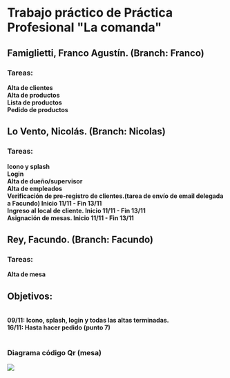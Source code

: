<h1>Trabajo práctico de Práctica Profesional "La comanda"</h1>

<h2>Famiglietti, Franco Agustín. (Branch: Franco)</h2>

<h3>Tareas:</h3>

<b>Alta de clientes<br>
Alta de productos<br>
Lista de productos<br>
Pedido de productos</b>



<h2>Lo Vento, Nicolás. (Branch: Nicolas)</h2>

<h3>Tareas:</h3>

<b>Icono y splash<br>
Login<br>
Alta de dueño/supervisor<br>
Alta de empleados<br>
Verificación de pre-registro de clientes.(tarea de envío de email delegada a Facundo) Inicio 11/11 - Fin 13/11<br>
Ingreso al local de cliente. Inicio 11/11 - Fin 13/11<br>
Asignación de mesas. Inicio 11/11 - Fin 13/11<br></b>



<h2>Rey, Facundo. (Branch: Facundo)</h2>

<h3>Tareas:</h3>

<b>Alta de mesa</b>




<h2>Objetivos:</h2><br> 
<b>09/11: Icono, splash, login y todas las altas terminadas.<br>
16/11: Hasta hacer pedido (punto 7)</b>


<br>
<br>
<h3>Diagrama código Qr (mesa)</h3>
<img src="https://github.com/maxineiner/2019_TP_PPS_Comanda_2_cuatri/blob/master/Diagrama_QR_MESA.jpg"/>
